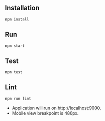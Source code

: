 ## Installation
```js
npm install
```

## Run
```js
npm start
```

## Test
```js
npm test
```

## Lint
```js
npm run lint
```

* Application will run on http://localhost:9000.
* Mobile view breakpoint is 480px.
